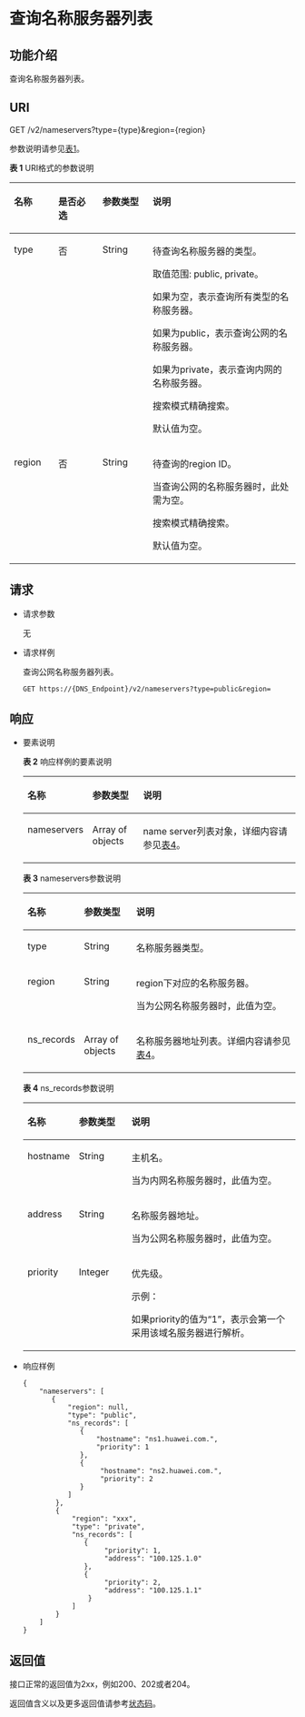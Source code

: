 # 查询名称服务器列表<a name="ZH-CN_TOPIC_0192440418"></a>

## 功能介绍<a name="section55898385"></a>

查询名称服务器列表。

## URI<a name="section33323423"></a>

GET /v2/nameservers?type=\{type\}&region=\{region\}

参数说明请参见[表1](#table14024165)。

**表 1**  URI格式的参数说明

<a name="table14024165"></a>
<table><thead align="left"><tr id="row26592044"><th class="cellrowborder" valign="top" width="15.459999999999999%" id="mcps1.2.5.1.1"><p id="p6471942"><a name="p6471942"></a><a name="p6471942"></a>名称</p>
</th>
<th class="cellrowborder" valign="top" width="15.459999999999999%" id="mcps1.2.5.1.2"><p id="p54465313"><a name="p54465313"></a><a name="p54465313"></a>是否必选</p>
</th>
<th class="cellrowborder" valign="top" width="17.53%" id="mcps1.2.5.1.3"><p id="p49614245"><a name="p49614245"></a><a name="p49614245"></a>参数类型</p>
</th>
<th class="cellrowborder" valign="top" width="51.55%" id="mcps1.2.5.1.4"><p id="p59330872"><a name="p59330872"></a><a name="p59330872"></a>说明</p>
</th>
</tr>
</thead>
<tbody><tr id="row4180202817472"><td class="cellrowborder" valign="top" width="15.459999999999999%" headers="mcps1.2.5.1.1 "><p id="p018017285477"><a name="p018017285477"></a><a name="p018017285477"></a>type</p>
</td>
<td class="cellrowborder" valign="top" width="15.459999999999999%" headers="mcps1.2.5.1.2 "><p id="p1318015282478"><a name="p1318015282478"></a><a name="p1318015282478"></a>否</p>
</td>
<td class="cellrowborder" valign="top" width="17.53%" headers="mcps1.2.5.1.3 "><p id="p20180192816474"><a name="p20180192816474"></a><a name="p20180192816474"></a>String</p>
</td>
<td class="cellrowborder" valign="top" width="51.55%" headers="mcps1.2.5.1.4 "><p id="p01801128184712"><a name="p01801128184712"></a><a name="p01801128184712"></a>待查询名称服务器的类型。</p>
<p id="p41263770114159"><a name="p41263770114159"></a><a name="p41263770114159"></a>取值范围: public, private。</p>
<p id="p299465716553"><a name="p299465716553"></a><a name="p299465716553"></a>如果为空，表示查询所有类型的名称服务器。</p>
<p id="p58671729155610"><a name="p58671729155610"></a><a name="p58671729155610"></a>如果为public，表示查询公网的名称服务器。</p>
<p id="p339073775614"><a name="p339073775614"></a><a name="p339073775614"></a>如果为private，表示查询内网的名称服务器。</p>
<p id="p89402038132417"><a name="p89402038132417"></a><a name="p89402038132417"></a>搜索模式精确搜索。</p>
<p id="p189098471136"><a name="p189098471136"></a><a name="p189098471136"></a>默认值为空。</p>
</td>
</tr>
<tr id="row13180428184718"><td class="cellrowborder" valign="top" width="15.459999999999999%" headers="mcps1.2.5.1.1 "><p id="p4180142811470"><a name="p4180142811470"></a><a name="p4180142811470"></a>region</p>
</td>
<td class="cellrowborder" valign="top" width="15.459999999999999%" headers="mcps1.2.5.1.2 "><p id="p118013280473"><a name="p118013280473"></a><a name="p118013280473"></a>否</p>
</td>
<td class="cellrowborder" valign="top" width="17.53%" headers="mcps1.2.5.1.3 "><p id="p11801028104711"><a name="p11801028104711"></a><a name="p11801028104711"></a>String</p>
</td>
<td class="cellrowborder" valign="top" width="51.55%" headers="mcps1.2.5.1.4 "><p id="p91801828124716"><a name="p91801828124716"></a><a name="p91801828124716"></a>待查询的region ID。</p>
<p id="p14556113785711"><a name="p14556113785711"></a><a name="p14556113785711"></a>当查询公网的名称服务器时，此处需为空。</p>
<p id="p5217745192820"><a name="p5217745192820"></a><a name="p5217745192820"></a>搜索模式精确搜索。</p>
<p id="p1315013201584"><a name="p1315013201584"></a><a name="p1315013201584"></a>默认值为空。</p>
</td>
</tr>
</tbody>
</table>

## 请求<a name="section31475357"></a>

-   请求参数

    无

-   请求样例

    查询公网名称服务器列表。

    ```
    GET https://{DNS_Endpoint}/v2/nameservers?type=public&region=
    ```


## 响应<a name="section14842765"></a>

-   要素说明

    **表 2**  响应样例的要素说明

    <a name="table2534644119347"></a>
    <table><thead align="left"><tr id="row2134485619347"><th class="cellrowborder" valign="top" width="18.47%" id="mcps1.2.4.1.1"><p id="p5121175619347"><a name="p5121175619347"></a><a name="p5121175619347"></a>名称</p>
    </th>
    <th class="cellrowborder" valign="top" width="19.040000000000003%" id="mcps1.2.4.1.2"><p id="p5451156519347"><a name="p5451156519347"></a><a name="p5451156519347"></a>参数类型</p>
    </th>
    <th class="cellrowborder" valign="top" width="62.49%" id="mcps1.2.4.1.3"><p id="p5336061019347"><a name="p5336061019347"></a><a name="p5336061019347"></a>说明</p>
    </th>
    </tr>
    </thead>
    <tbody><tr id="row2724213119347"><td class="cellrowborder" valign="top" width="18.47%" headers="mcps1.2.4.1.1 "><p id="p5912903419347"><a name="p5912903419347"></a><a name="p5912903419347"></a>nameservers</p>
    </td>
    <td class="cellrowborder" valign="top" width="19.040000000000003%" headers="mcps1.2.4.1.2 "><p id="p2472241219347"><a name="p2472241219347"></a><a name="p2472241219347"></a>Array of objects</p>
    </td>
    <td class="cellrowborder" valign="top" width="62.49%" headers="mcps1.2.4.1.3 "><p id="p64387025171923"><a name="p64387025171923"></a><a name="p64387025171923"></a>name server列表对象，详细内容请参见<a href="#table3847447219326">表4</a>。</p>
    </td>
    </tr>
    </tbody>
    </table>

    **表 3**  nameservers参数说明

    <a name="table6912840114213"></a>
    <table><thead align="left"><tr id="row14912340114211"><th class="cellrowborder" valign="top" width="18.47%" id="mcps1.2.4.1.1"><p id="p79131640154215"><a name="p79131640154215"></a><a name="p79131640154215"></a>名称</p>
    </th>
    <th class="cellrowborder" valign="top" width="19.33%" id="mcps1.2.4.1.2"><p id="p139131040154219"><a name="p139131040154219"></a><a name="p139131040154219"></a>参数类型</p>
    </th>
    <th class="cellrowborder" valign="top" width="62.2%" id="mcps1.2.4.1.3"><p id="p1991314064217"><a name="p1991314064217"></a><a name="p1991314064217"></a>说明</p>
    </th>
    </tr>
    </thead>
    <tbody><tr id="row19913540194219"><td class="cellrowborder" valign="top" width="18.47%" headers="mcps1.2.4.1.1 "><p id="p991334019425"><a name="p991334019425"></a><a name="p991334019425"></a>type</p>
    </td>
    <td class="cellrowborder" valign="top" width="19.33%" headers="mcps1.2.4.1.2 "><p id="p391312406424"><a name="p391312406424"></a><a name="p391312406424"></a>String</p>
    </td>
    <td class="cellrowborder" valign="top" width="62.2%" headers="mcps1.2.4.1.3 "><p id="p7913134064210"><a name="p7913134064210"></a><a name="p7913134064210"></a>名称服务器类型。</p>
    </td>
    </tr>
    <tr id="row14913134012427"><td class="cellrowborder" valign="top" width="18.47%" headers="mcps1.2.4.1.1 "><p id="p4913134017424"><a name="p4913134017424"></a><a name="p4913134017424"></a>region</p>
    </td>
    <td class="cellrowborder" valign="top" width="19.33%" headers="mcps1.2.4.1.2 "><p id="p1791364014217"><a name="p1791364014217"></a><a name="p1791364014217"></a>String</p>
    </td>
    <td class="cellrowborder" valign="top" width="62.2%" headers="mcps1.2.4.1.3 "><p id="p691314401428"><a name="p691314401428"></a><a name="p691314401428"></a>region下对应的名称服务器。</p>
    <p id="p1791354019428"><a name="p1791354019428"></a><a name="p1791354019428"></a>当为公网名称服务器时，此值为空。</p>
    </td>
    </tr>
    <tr id="row49131840134215"><td class="cellrowborder" valign="top" width="18.47%" headers="mcps1.2.4.1.1 "><p id="p891311406423"><a name="p891311406423"></a><a name="p891311406423"></a>ns_records</p>
    </td>
    <td class="cellrowborder" valign="top" width="19.33%" headers="mcps1.2.4.1.2 "><p id="p6913114012427"><a name="p6913114012427"></a><a name="p6913114012427"></a>Array of objects</p>
    </td>
    <td class="cellrowborder" valign="top" width="62.2%" headers="mcps1.2.4.1.3 "><p id="p391384017427"><a name="p391384017427"></a><a name="p391384017427"></a>名称服务器地址列表。详细内容请参见<a href="#table3847447219326">表4</a>。</p>
    </td>
    </tr>
    </tbody>
    </table>

    **表 4**  ns\_records参数说明

    <a name="table3847447219326"></a>
    <table><thead align="left"><tr id="row3833649519326"><th class="cellrowborder" valign="top" width="18.47%" id="mcps1.2.4.1.1"><p id="p3493722219342"><a name="p3493722219342"></a><a name="p3493722219342"></a>名称</p>
    </th>
    <th class="cellrowborder" valign="top" width="19.33%" id="mcps1.2.4.1.2"><p id="p1134272819342"><a name="p1134272819342"></a><a name="p1134272819342"></a>参数类型</p>
    </th>
    <th class="cellrowborder" valign="top" width="62.2%" id="mcps1.2.4.1.3"><p id="p4634576219342"><a name="p4634576219342"></a><a name="p4634576219342"></a>说明</p>
    </th>
    </tr>
    </thead>
    <tbody><tr id="row3753895719326"><td class="cellrowborder" valign="top" width="18.47%" headers="mcps1.2.4.1.1 "><p id="p19222756195728"><a name="p19222756195728"></a><a name="p19222756195728"></a>hostname</p>
    </td>
    <td class="cellrowborder" valign="top" width="19.33%" headers="mcps1.2.4.1.2 "><p id="p13539398195728"><a name="p13539398195728"></a><a name="p13539398195728"></a>String</p>
    </td>
    <td class="cellrowborder" valign="top" width="62.2%" headers="mcps1.2.4.1.3 "><p id="p22949440195728"><a name="p22949440195728"></a><a name="p22949440195728"></a>主机名。</p>
    <p id="p4898103704118"><a name="p4898103704118"></a><a name="p4898103704118"></a>当为内网名称服务器时，此值为空。</p>
    </td>
    </tr>
    <tr id="row16468193674011"><td class="cellrowborder" valign="top" width="18.47%" headers="mcps1.2.4.1.1 "><p id="p4303156518517"><a name="p4303156518517"></a><a name="p4303156518517"></a>address</p>
    </td>
    <td class="cellrowborder" valign="top" width="19.33%" headers="mcps1.2.4.1.2 "><p id="p6300470318517"><a name="p6300470318517"></a><a name="p6300470318517"></a>String</p>
    </td>
    <td class="cellrowborder" valign="top" width="62.2%" headers="mcps1.2.4.1.3 "><p id="p310733418517"><a name="p310733418517"></a><a name="p310733418517"></a>名称服务器地址。</p>
    <p id="p1169244212401"><a name="p1169244212401"></a><a name="p1169244212401"></a>当为公网名称服务器时，此值为空。</p>
    </td>
    </tr>
    <tr id="row4963379019326"><td class="cellrowborder" valign="top" width="18.47%" headers="mcps1.2.4.1.1 "><p id="p20035160195728"><a name="p20035160195728"></a><a name="p20035160195728"></a>priority</p>
    </td>
    <td class="cellrowborder" valign="top" width="19.33%" headers="mcps1.2.4.1.2 "><p id="p12235287195728"><a name="p12235287195728"></a><a name="p12235287195728"></a>Integer</p>
    </td>
    <td class="cellrowborder" valign="top" width="62.2%" headers="mcps1.2.4.1.3 "><p id="p51534186195728"><a name="p51534186195728"></a><a name="p51534186195728"></a>优先级。</p>
    <p id="p63758461163042"><a name="p63758461163042"></a><a name="p63758461163042"></a>示例：</p>
    <p id="p19928749162855"><a name="p19928749162855"></a><a name="p19928749162855"></a>如果priority的值为“1”，表示会第一个采用该域名服务器进行解析。</p>
    </td>
    </tr>
    </tbody>
    </table>


-   响应样例

    ```
    {
        "nameservers": [
           {
               "region": null,
               "type": "public",
               "ns_records": [
                  {
                      "hostname": "ns1.huawei.com.",
                      "priority": 1
                  },
                  {
                       "hostname": "ns2.huawei.com.",
                       "priority": 2
                  }
               ]
            },
            {
                "region": "xxx",
                "type": "private",
                "ns_records": [
                   {
                        "priority": 1,
                        "address": "100.125.1.0"
                   },
                   {
                        "priority": 2,
                        "address": "100.125.1.1"
                    }
                ]
            }
        ]
    }
    
    ```


## 返回值<a name="section9249181042119"></a>

接口正常的返回值为2xx，例如200、202或者204。

返回值含义以及更多返回值请参考[状态码](状态码.md)。


